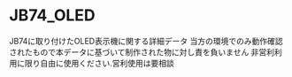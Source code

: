# JB74_OLED
JB74に取り付けたOLED表示機に関する詳細データ
当方の環境でのみ動作確認されたもので本データに基づいて制作された物に対し責を負いません
非営利利用に限り自由に使用ください.営利使用は要相談
